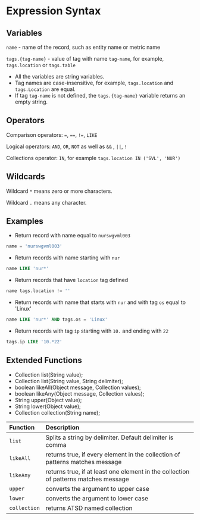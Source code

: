 
# Expression Syntax

## Variables

`name` - name of the record, such as entity name or metric name

`tags.{tag-name}` - value of tag with name `tag-name`, for example, `tags.location` or `tags.table`

* All the variables are string variables.
* Tag names are case-insensitive, for example, `tags.location` and `tags.Location` are equal.
* If tag `tag-name` is not defined, the `tags.{tag-name}` variable returns an empty string.

## Operators

Comparison operators: `=`, `==`, `!=`, `LIKE`

Logical operators: `AND`, `OR`, `NOT` as well as `&&` , `||`, `!`

Collections operator: `IN`, for example `tags.location IN ('SVL', 'NUR')`

## Wildcards

Wildcard `*` means zero or more characters. 

Wildcard `.` means any character.

## Examples

* Return record with name equal to `nurswgvml003`

```sql
name = 'nurswgvml003'
```

* Return records with name starting with `nur`

```sql
name LIKE 'nur*'
```

* Return records that have `location` tag defined

```sql
name tags.location != ''
```

* Return records with name that starts with `nur` and with tag `os` equal to 'Linux'

```sql
name LIKE 'nur*' AND tags.os = 'Linux'
```

* Return records with tag `ip` starting with `10.` and ending with `22`

```sql
tags.ip LIKE '10.*22'
```

## Extended Functions

* Collection list(String value);
* Collection list(String value, String delimiter);
* boolean likeAll(Object message, Collection values);
* boolean likeAny(Object message, Collection values);
* String upper(Object value);
* String lower(Object value);
* Collection collection(String name);

| **Function**   | **Description**                                                                         |
|:------------|:-------------------------------------------------------------------------------------|
| `list`       | Splits a string by delimiter. Default delimiter is comma                            |
| `likeAll`    | returns true, if every element in the collection of patterns matches message        |
| `likeAny`    | returns true, if at least one element in the collection of patterns matches message |
| `upper`      | converts the argument to upper case                                                 |
| `lower`      | converts the argument to lower case                                                 |
| `collection` | returns ATSD named collection                                                       |


